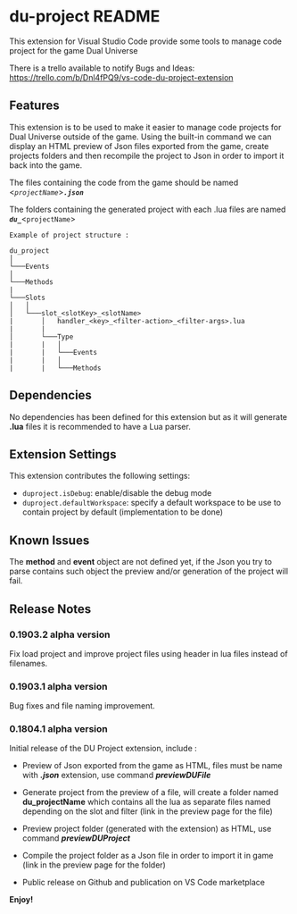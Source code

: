 # du-project README

This extension for Visual Studio Code provide some tools to manage code project for the game Dual Universe

There is a trello available to notify Bugs and Ideas: https://trello.com/b/Dnl4fPQ9/vs-code-du-project-extension

## Features

This extension is to be used to make it easier to manage code projects for Dual Universe outside of the game.
Using the built-in command we can display an HTML preview of Json files exported from the game, create projects folders and then recompile the project to Json in order to import it back into the game.

The files containing the code from the game should be named \<_`projectName`_\>**_`.json`_**

The folders containing the generated project with each .lua files are named **_`du_`_**\<`projectName`\>

```
Example of project structure :

du_project
│
└───Events
│
└───Methods
|
└───Slots
│   │
│   └───slot_<slotKey>_<slotName>
|       │   handler_<key>_<filter-action>_<filter-args>.lua
|       |
│       └───Type
|       |   │
|       |   └───Events
|       |   │
|       |   └───Methods
```

## Dependencies

No dependencies has been defined for this extension but as it will generate **.lua** files it is recommended to have a Lua parser.

## Extension Settings

This extension contributes the following settings:

* `duproject.isDebug`: enable/disable the debug mode
* `duproject.defaultWorkspace`: specify a default workspace to be use to contain project by default (implementation to be done)

## Known Issues

The **method** and **event** object are not defined yet, if the Json you try to parse contains such object the preview and/or generation of the project will fail. 

## Release Notes

### 0.1903.2 alpha version

Fix load project and improve project files using header in lua files instead of filenames.

### 0.1903.1 alpha version

Bug fixes and file naming improvement.

### 0.1804.1 alpha version

Initial release of the DU Project extension, include :

* Preview of Json exported from the game as HTML, files must be name with **_.json_** extension, use command **_previewDUFile_** 

* Generate project from the preview of a file, will create a folder named **du_projectName** which contains all the lua as separate files named depending on the slot and filter (link in the preview page for the file)

* Preview project folder (generated with the extension) as HTML, use command **_previewDUProject_**

* Compile the project folder as a Json file in order to import it in game (link in the preview page for the folder)

* Public release on Github and publication on VS Code marketplace



**Enjoy!**
